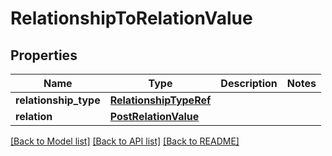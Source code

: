 # RelationshipToRelationValue

## Properties
Name | Type | Description | Notes
------------ | ------------- | ------------- | -------------
**relationship_type** | [**RelationshipTypeRef**](RelationshipTypeRef.md) |  | 
**relation** | [**PostRelationValue**](PostRelationValue.md) |  | 

[[Back to Model list]](../README.md#documentation-for-models) [[Back to API list]](../README.md#documentation-for-api-endpoints) [[Back to README]](../README.md)


